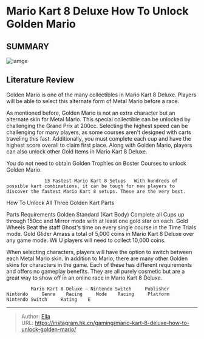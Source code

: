 # Mario Kart 8 Deluxe How To Unlock Golden Mario


## SUMMARY 

![iamge](https://static1.srcdn.com/wordpress/wp-content/uploads/2024/01/mario-kart-8-deluxe-how-to-unlock-golden-mario.jpg)

## Literature Review

Golden Mario is one of the many collectibles in Mario Kart 8 Deluxe. Players will be able to select this alternate form of Metal Mario before a race.





As mentioned before, Golden Mario is not an extra character but an alternate skin for Metal Mario. This special collectible can be unlocked by challenging the Grand Prix at 200cc. Selecting the highest speed can be challenging for many players, as some courses aren&#39;t designed with carts traveling this fast. Additionally, you must complete each cup and have the highest score overall to claim first place. Along with Golden Mario, players can also unlock other Gold Items in Mario Kart 8 Deluxe.






You do not need to obtain Golden Trophies on Boster Courses to unlock Golden Mario.




                  13 Fastest Mario Kart 8 Setups   With hundreds of possible kart combinations, it can be tough for new players to discover the fastest Mario Kart 8 setups. These are the very best.   


 How To Unlock All Three Golden Kart Parts 
          

  Parts   Requirements    Golden Standard (Kart Body)   Complete all Cups up through 150cc and Mirror mode with at least one gold star on each.    Gold Wheels   Beat the staff Ghost&#39;s time on every single course in the Time Trials mode.    Gold Glider   Amass a total of 5,000 coins in Mario Kart 8 Deluxe over any game mode. Wii U players will need to collect 10,000 coins.   






When selecting characters, players will have the option to switch between each Metal Mario skin. In addition to Mario, there are many other Golden skins for characters in the game. Each of these has different requirements and offers no gameplay benefits. They are all purely cosmetic but are a great way to show off in an online race in Mario Kart 8 Deluxe.

             Mario Kart 8 Deluxe – Nintendo Switch     Publisher    Nintendo     Genre    Racing     Mode    Racing     Platform    Nintendo Switch     Rating    E      


---

> Author: [Ella](https://instagram.hk.cn/)  
> URL: https://instagram.hk.cn/gaming/mario-kart-8-deluxe-how-to-unlock-golden-mario/  

